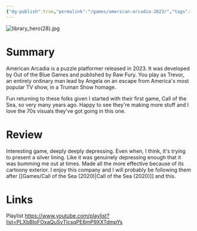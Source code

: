 ```yaml
---
{"dg-publish":true,"permalink":"/games/american-arcadia-2023/","tags":["LP"],"created":"2024-02-14","updated":"2024-08-05"}
---
```



![library_hero(28).jpg](/img/user/Attachments/library_hero(28).jpg)

# Summary

American Arcadia is a puzzle platformer released in 2023. It was developed by Out of the Blue Games and published by Raw Fury. You play as Trevor, an entirely ordinary man lead by Angela on an escape from America's most popular TV show, in a Truman Show homage.

Fun returning to these folks given I started with their first game, Call of the Sea, so very many years ago. Happy to see they're making more stuff and I love the 70s visuals they've got going in this one.

# Review

Interesting game, deeply deeply depressing. Even when, I think, it's trying to present a silver lining. Like it was genuinely depressing enough that it was bumming me out at times. Made all the more effective because of its cartoony exterior. I enjoy this company and I will probably be following them after [[Games/Call of the Sea (2020)\|Call of the Sea (2020)]] and this.

# Links

Playlist https://www.youtube.com/playlist?list=PLXbBIoFOxaQuSvTlcsqPE6mP9XXTdmpYs
